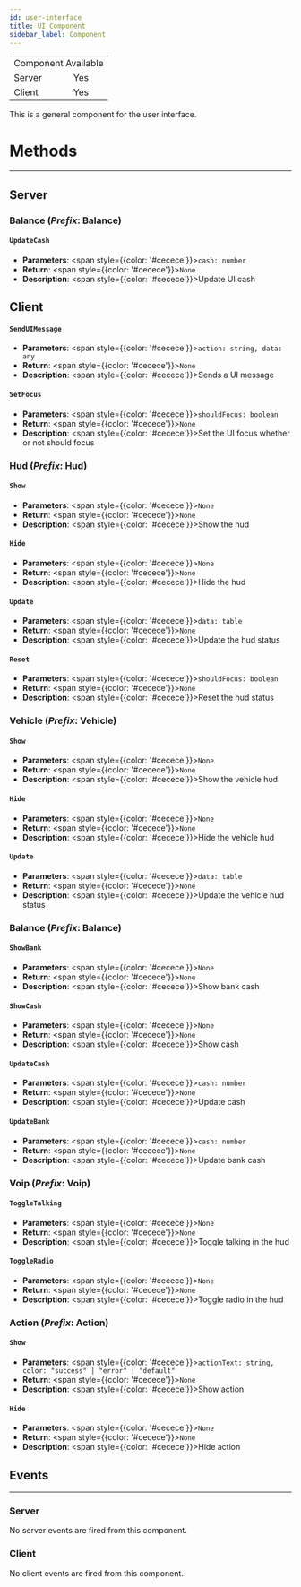 ```yaml
---
id: user-interface
title: UI Component
sidebar_label: Component
---
```


<div style={{ width: 'fit-content', margin: 'auto', textAlign: 'center' }}>
<table>
<tr><td colspan="2">Component Available</td></tr>
<tr><td>Server</td><td>Yes</td></tr>
<tr><td>Client</td><td>Yes</td></tr>
</table>
</div>

This is a general component for the user interface.

# Methods
------
## __Server__

### Balance (*Prefix*: Balance)

#### `UpdateCash`
- __Parameters__: <span style={{color: '#cecece'}}>`cash: number`</span>
- __Return__: <span style={{color: '#cecece'}}>`None`</span>
- __Description__: <span style={{color: '#cecece'}}>Update UI cash</span>

## __Client__

#### `SendUIMessage`
- __Parameters__: <span style={{color: '#cecece'}}>`action: string, data: any`</span>
- __Return__: <span style={{color: '#cecece'}}>`None`</span>
- __Description__: <span style={{color: '#cecece'}}>Sends a UI message</span>

#### `SetFocus`
- __Parameters__: <span style={{color: '#cecece'}}>`shouldFocus: boolean`</span>
- __Return__: <span style={{color: '#cecece'}}>`None`</span>
- __Description__: <span style={{color: '#cecece'}}>Set the UI focus whether or not should focus</span>

### Hud (*Prefix*: Hud)

#### `Show`
- __Parameters__: <span style={{color: '#cecece'}}>`None`</span>
- __Return__: <span style={{color: '#cecece'}}>`None`</span>
- __Description__: <span style={{color: '#cecece'}}>Show the hud</span>

#### `Hide`
- __Parameters__: <span style={{color: '#cecece'}}>`None`</span>
- __Return__: <span style={{color: '#cecece'}}>`None`</span>
- __Description__: <span style={{color: '#cecece'}}>Hide the hud</span>

#### `Update`
- __Parameters__: <span style={{color: '#cecece'}}>`data: table`</span>
- __Return__: <span style={{color: '#cecece'}}>`None`</span>
- __Description__: <span style={{color: '#cecece'}}>Update the hud status</span>

#### `Reset`
- __Parameters__: <span style={{color: '#cecece'}}>`shouldFocus: boolean`</span>
- __Return__: <span style={{color: '#cecece'}}>`None`</span>
- __Description__: <span style={{color: '#cecece'}}>Reset the hud status</span>

### Vehicle (*Prefix*: Vehicle)

#### `Show`
- __Parameters__: <span style={{color: '#cecece'}}>`None`</span>
- __Return__: <span style={{color: '#cecece'}}>`None`</span>
- __Description__: <span style={{color: '#cecece'}}>Show the vehicle hud</span>

#### `Hide`
- __Parameters__: <span style={{color: '#cecece'}}>`None`</span>
- __Return__: <span style={{color: '#cecece'}}>`None`</span>
- __Description__: <span style={{color: '#cecece'}}>Hide the vehicle hud</span>

#### `Update`
- __Parameters__: <span style={{color: '#cecece'}}>`data: table`</span>
- __Return__: <span style={{color: '#cecece'}}>`None`</span>
- __Description__: <span style={{color: '#cecece'}}>Update the vehicle hud status</span>

### Balance (*Prefix*: Balance)

#### `ShowBank`
- __Parameters__: <span style={{color: '#cecece'}}>`None`</span>
- __Return__: <span style={{color: '#cecece'}}>`None`</span>
- __Description__: <span style={{color: '#cecece'}}>Show bank cash</span>

#### `ShowCash`
- __Parameters__: <span style={{color: '#cecece'}}>`None`</span>
- __Return__: <span style={{color: '#cecece'}}>`None`</span>
- __Description__: <span style={{color: '#cecece'}}>Show cash</span>

#### `UpdateCash`
- __Parameters__: <span style={{color: '#cecece'}}>`cash: number`</span>
- __Return__: <span style={{color: '#cecece'}}>`None`</span>
- __Description__: <span style={{color: '#cecece'}}>Update cash</span>

#### `UpdateBank`
- __Parameters__: <span style={{color: '#cecece'}}>`cash: number`</span>
- __Return__: <span style={{color: '#cecece'}}>`None`</span>
- __Description__: <span style={{color: '#cecece'}}>Update bank cash</span>

### Voip (*Prefix*: Voip)

#### `ToggleTalking`
- __Parameters__: <span style={{color: '#cecece'}}>`None`</span>
- __Return__: <span style={{color: '#cecece'}}>`None`</span>
- __Description__: <span style={{color: '#cecece'}}>Toggle talking in the hud</span>

#### `ToggleRadio`
- __Parameters__: <span style={{color: '#cecece'}}>`None`</span>
- __Return__: <span style={{color: '#cecece'}}>`None`</span>
- __Description__: <span style={{color: '#cecece'}}>Toggle radio in the hud</span>

### Action (*Prefix*: Action)

#### `Show`
- __Parameters__: <span style={{color: '#cecece'}}>`actionText: string, color: "success" | "error" | "default"`</span>
- __Return__: <span style={{color: '#cecece'}}>`None`</span>
- __Description__: <span style={{color: '#cecece'}}>Show action</span>

#### `Hide`
- __Parameters__: <span style={{color: '#cecece'}}>`None`</span>
- __Return__: <span style={{color: '#cecece'}}>`None`</span>
- __Description__: <span style={{color: '#cecece'}}>Hide action</span>

## Events
------
### __Server__
No server events are fired from this component.

### __Client__
No client events are fired from this component.